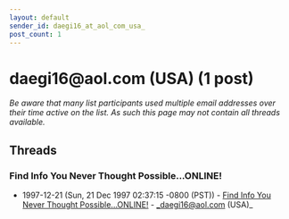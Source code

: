 ```yaml
---
layout: default
sender_id: daegi16_at_aol_com_usa_
post_count: 1
---
```


# daegi16<span>@</span>aol.com (USA) (1 post)

_Be aware that many list participants used multiple email addresses over their time active on the list. As such this page may not contain all threads available._

## Threads

### Find Info You Never Thought Possible...ONLINE!
+ 1997-12-21 (Sun, 21 Dec 1997 02:37:15 -0800 (PST)) - [Find Info You Never Thought Possible...ONLINE!](/archive/1997/12/a93016611a0e267d64f615f1f5c8d1c17a422b424200b4ae4f79f81d03c6bb65) - _daegi16@aol.com (USA)_

